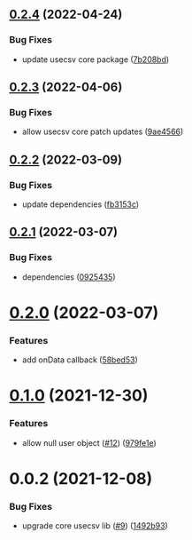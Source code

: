 ## [0.2.4](https://github.com/layercodedev/usecsv-react-plugin/compare/v0.2.3...v0.2.4) (2022-04-24)


### Bug Fixes

* update usecsv core package ([7b208bd](https://github.com/layercodedev/usecsv-react-plugin/commit/7b208bd70d38e37d038190f10271aa5fa8b878ec))

## [0.2.3](https://github.com/layercodedev/usecsv-react-plugin/compare/v0.2.2...v0.2.3) (2022-04-06)


### Bug Fixes

* allow usecsv core patch updates ([9ae4566](https://github.com/layercodedev/usecsv-react-plugin/commit/9ae4566437df825a0c86196cd0827ef73de272ac))

## [0.2.2](https://github.com/layercodedev/usecsv-react-plugin/compare/v0.2.1...v0.2.2) (2022-03-09)


### Bug Fixes

* update dependencies ([fb3153c](https://github.com/layercodedev/usecsv-react-plugin/commit/fb3153cf49c312aea6f153336b69db51bcb2b38a))

## [0.2.1](https://github.com/layercodedev/usecsv-react-plugin/compare/v0.2.0...v0.2.1) (2022-03-07)


### Bug Fixes

* dependencies ([0925435](https://github.com/layercodedev/usecsv-react-plugin/commit/0925435998e0e3caed86f3c9592f4e089c3d92ae))

# [0.2.0](https://github.com/layercodedev/usecsv-react-plugin/compare/v0.1.0...v0.2.0) (2022-03-07)


### Features

* add onData callback ([58bed53](https://github.com/layercodedev/usecsv-react-plugin/commit/58bed53a64ef4843aae5dcea44f6e533ab756676))

# [0.1.0](https://github.com/layercodedev/usecsv-react-plugin/compare/v0.0.2...v0.1.0) (2021-12-30)


### Features

* allow null user object ([#12](https://github.com/layercodedev/usecsv-react-plugin/issues/12)) ([979fe1e](https://github.com/layercodedev/usecsv-react-plugin/commit/979fe1e08c45b9f7083632c0c8f52a5110e2ec11))

# 0.0.2 (2021-12-08)


### Bug Fixes

* upgrade core usecsv lib ([#9](https://github.com/layercodedev/usecsv-react-plugin/issues/9)) ([1492b93](https://github.com/layercodedev/usecsv-react-plugin/commit/1492b93f31656aa4d454eeb7c56a3f03447f9fd0))
